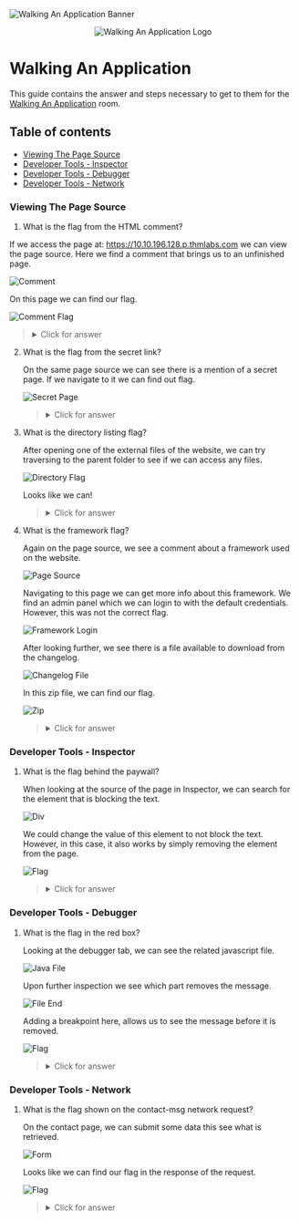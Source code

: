 ![Walking An Application Banner](https://github.com/Kevinovitz/TryHackMe_Writeups/blob/main/walkinganapplication/Walking_Application_Banner.png)

<p align="center">
   <img src="https://github.com/Kevinovitz/TryHackMe_Writeups/blob/main/walkinganapplication/Walking_Application_Cover.png" alt="Walking An Application Logo">
</p>

# Walking An Application

This guide contains the answer and steps necessary to get to them for the [Walking An Application](https://tryhackme.com/room/walkinganapplication) room.

## Table of contents

- [Viewing The Page Source](#viewing-the-page-source)
- [Developer Tools - Inspector](#developer-tools---inspector)
- [Developer Tools - Debugger](#developer-tools---debugger)
- [Developer Tools - Network](#developer-tools---network)

### Viewing The Page Source

1.  What is the flag from the HTML comment?

   If we access the page at: https://10.10.196.128.p.thmlabs.com we can view the page source. Here we find a comment that brings us to an unfinished page.
   
   ![Comment](https://github.com/Kevinovitz/TryHackMe_Writeups/blob/main/walkinganapplication/Walking_Application_Page_Source_Comment.png)
   
   On this page we can find our flag.
   
   ![Comment Flag](https://github.com/Kevinovitz/TryHackMe_Writeups/blob/main/walkinganapplication/Walking_Application_Page_Source_Comment_Flag.png)
   
   ><details><summary>Click for answer</summary>THM{HTML_COMMENTS_ARE_DANGEROUS}</details>

2. What is the flag from the secret link?

   On the same page source we can see there is a mention of a secret page. If we navigate to it we can find out flag.
   
   ![Secret Page](https://github.com/Kevinovitz/TryHackMe_Writeups/blob/main/walkinganapplication/Walking_Application_Page_Source_Secret_Page.png)
   
   ><details><summary>Click for answer</summary>THM{NOT_A_SECRET_ANYMORE}</details>
   
3. What is the directory listing flag?

   After opening one of the external files of the website, we can try traversing to the parent folder to see if we can access any files.
   
   ![Directory Flag](https://github.com/Kevinovitz/TryHackMe_Writeups/blob/main/walkinganapplication/Walking_Application_Page_Source_Directory_Flag.png)
   
   Looks like we can!

   ><details><summary>Click for answer</summary>THM{INVALID_DIRECTORY_PERMISSIONS}</details>

4. What is the framework flag?

   Again on the page source, we see a comment about a framework used on the website.
   
   ![Page Source](https://github.com/Kevinovitz/TryHackMe_Writeups/blob/main/walkinganapplication/Walking_Application_Page_Source_Page_Source.png)
   
   Navigating to this page we can get more info about this framework. We find an admin panel which we can login to with the default credentials. However, this was not the correct flag. 
   
   ![Framework Login](https://github.com/Kevinovitz/TryHackMe_Writeups/blob/main/walkinganapplication/Walking_Application_Page_Source_Framework_Login.png)
   
   After looking further, we see there is a file available to download from the changelog.
   
   ![Changelog File](https://github.com/Kevinovitz/TryHackMe_Writeups/blob/main/walkinganapplication/Walking_Application_Page_Source_Changelog_File.png)
   
   In this zip file, we can find our flag.
   
   ![Zip](https://github.com/Kevinovitz/TryHackMe_Writeups/blob/main/walkinganapplication/Walking_Application_Page_Source_Zip.png)

   ><details><summary>Click for answer</summary>THM{KEEP_YOUR_SOFTWARE_UPDATED}</details>

### Developer Tools - Inspector

1. What is the flag behind the paywall?

   When looking at the source of the page in Inspector, we can search for the element that is blocking the text.
   
   ![Div](https://github.com/Kevinovitz/TryHackMe_Writeups/blob/main/walkinganapplication/Walking_Application_Inspector_Div.png)
   
   We could change the value of this element to not block the text. However, in this case, it also works by simply removing the element from the page.
   
   ![Flag](https://github.com/Kevinovitz/TryHackMe_Writeups/blob/main/walkinganapplication/Walking_Application_Inspector_Flag.png)

   ><details><summary>Click for answer</summary>THM{NOT_SO_HIDDEN}</details>

### Developer Tools - Debugger

1. What is the flag in the red box?

   Looking at the debugger tab, we can see the related javascript file.
   
   ![Java File](https://github.com/Kevinovitz/TryHackMe_Writeups/blob/main/walkinganapplication/Walking_Application_Debugger_Java_File.png)
   
   Upon further inspection we see which part removes the message.
   
   ![File End](https://github.com/Kevinovitz/TryHackMe_Writeups/blob/main/walkinganapplication/Walking_Application_Debugger_File_End.png)
   
   Adding a breakpoint here, allows us to see the message before it is removed.
   
   ![Flag](https://github.com/Kevinovitz/TryHackMe_Writeups/blob/main/walkinganapplication/Walking_Application_Debugger_Flag.png)

   ><details><summary>Click for answer</summary>THM{CATCH_ME_IF_YOU_CAN}</details>

### Developer Tools - Network

1. What is the flag shown on the contact-msg network request?

   On the contact page, we can submit some data this see what is retrieved.
   
   ![Form](https://github.com/Kevinovitz/TryHackMe_Writeups/blob/main/walkinganapplication/Walking_Application_Network_Form.png)

   Looks like we can find our flag in the response of the request.
   
   ![Flag](https://github.com/Kevinovitz/TryHackMe_Writeups/blob/main/walkinganapplication/Walking_Application_Network_Flag.png)

   ><details><summary>Click for answer</summary>THM{GOT_AJAX_FLAG}</details>
